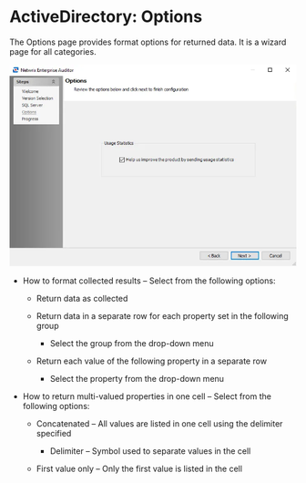 # ActiveDirectory: Options

The Options page provides format options for returned data. It is a wizard page for all categories.

![Active Directory Data Collector Wizard Options page](../../../../../../static/img/product_docs/accessanalyzer/enterpriseauditor/install/application/options.webp)

- How to format collected results – Select from the following options:

  - Return data as collected
  - Return data in a separate row for each property set in the following group

    - Select the group from the drop-down menu
  - Return each value of the following property in a separate row

    - Select the property from the drop-down menu
- How to return multi-valued properties in one cell – Select from the following options:

  - Concatenated – All values are listed in one cell using the delimiter specified

    - Delimiter – Symbol used to separate values in the cell
  - First value only – Only the first value is listed in the cell
